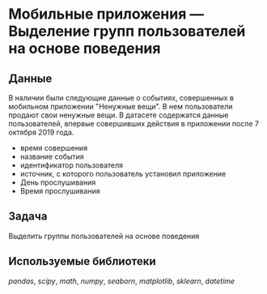 # Мобильные приложения —Выделение групп пользователей на основе поведения


## Данные

В наличии были следующие данные о событиях, совершенных в мобильном приложении "Ненужные вещи". В нем пользователи продают свои ненужные вещи. В датасете содержатся данные пользователей, впервые совершивших действия в
приложении после 7 октября 2019 года.
- время совершения
- название события
- идентификатор пользователя
- источник, с которого пользователь установил приложение
- День прослушивания
- Время прослушивания

## Задача

Выделить группы пользователей на основе поведения

## Используемые библиотеки
*pandas*, *scipy*, *math*, *numpy*, *seaborn*, *matplotlib*, *sklearn*, *datetime*

